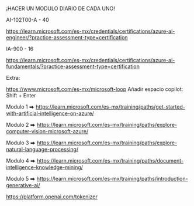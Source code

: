 ¡HACER UN MODULO DIARIO DE CADA UNO!

AI-102T00-A - 40

https://learn.microsoft.com/es-mx/credentials/certifications/azure-ai-engineer/?practice-assessment-type=certification

IA-900 - 16

https://learn.microsoft.com/es-mx/credentials/certifications/azure-ai-fundamentals/?practice-assessment-type=certification

Extra:

https://www.microsoft.com/es-mx/microsoft-loop
Añadir espacio copilot: Shift + Enter

Modulo 1 ⮕ https://learn.microsoft.com/es-mx/training/paths/get-started-with-artificial-intelligence-on-azure/

Modulo 2 ⮕ https://learn.microsoft.com/es-mx/training/paths/explore-computer-vision-microsoft-azure/

Modulo 3 ⮕ https://learn.microsoft.com/es-mx/training/paths/explore-natural-language-processing/

Modulo 4 ⮕ https://learn.microsoft.com/es-mx/training/paths/document-intelligence-knowledge-mining/

Modulo 5 ⮕ https://learn.microsoft.com/es-mx/training/paths/introduction-generative-ai/

https://platform.openai.com/tokenizer
